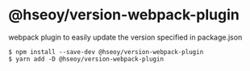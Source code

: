 # @hseoy/version-webpack-plugin

webpack plugin to easily update the version specified in package.json

```
$ npm install --save-dev @hseoy/version-webpack-plugin
$ yarn add -D @hseoy/version-webpack-plugin
```
